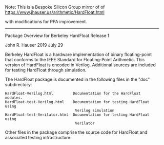 Note: This is a Bespoke Silicon Group mirror of 
of https://www.jhauser.us/arithmetic/HardFloat.html

with modifications for PPA improvement. 

---------------------------------

Package Overview for Berkeley HardFloat Release 1

John R. Hauser
2019 July 29

Berkeley HardFloat is a hardware implementation of binary floating-point
that conforms to the IEEE Standard for Floating-Point Arithmetic.  This
version of HardFloat is encoded in Verilog.  Additional sources are included
for testing HardFloat through simulation.

The HardFloat package is documented in the following files in the "doc"
subdirectory:

    HardFloat-Verilog.html         Documentation for the HardFloat modules.
    HardFloat-test-Verilog.html    Documentation for testing HardFloat using
                                    Verilog simulation
    HardFloat-test-Verilator.html  Documentation for testing HardFloat using
                                    Verilator

Other files in the package comprise the source code for HardFloat and
associated testing infrastructure.

